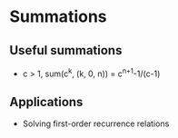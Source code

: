 # Summations

## Useful summations

- c > 1, sum(c<sup>k</sup>, (k, 0, n)) = c<sup>n+1</sup>-1/(c-1)

## Applications

- Solving first-order recurrence relations